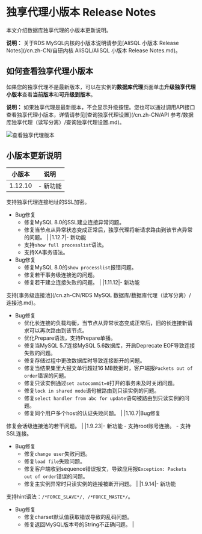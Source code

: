 # 独享代理小版本 Release Notes

本文介绍数据库独享代理的小版本更新说明。

**说明：** 关于RDS MySQL内核的小版本说明请参见[AliSQL 小版本 Release Notes](/cn.zh-CN/自研内核 AliSQL/AliSQL 小版本 Release Notes.md)。

## 如何查看独享代理小版本

如果您的独享代理不是最新版本，可以在实例的**数据库代理**页面单击**升级独享代理小版本**查看**当前版本**和**可升级到版本**。

**说明：** 如果独享代理是最新版本，不会显示升级按钮。您也可以通过调用API接口查看独享代理小版本，详情请参见[查询独享代理设置](/cn.zh-CN/API 参考/数据库独享代理（读写分离）/查询独享代理设置.md)。

![查看独享代理版本](https://static-aliyun-doc.oss-accelerate.aliyuncs.com/assets/img/zh-CN/5176037061/p173582.png)

## 小版本更新说明

|小版本|说明|
|---|--|
|1.12.10|-   新功能

支持独享代理连接地址的SSL加密。

-   Bug修复
    -   修复MySQL 8.0的SSL建立连接异常问题。
    -   修复当节点从异常状态变成正常后，独享代理将新请求路由到该节点异常的问题。 |
|1.12.7|-   新功能
    -   支持`show full processlist`语法。
    -   支持XA事务语法。
-   Bug修复
    -   修复MySQL 8.0的`show processlist`报错问题。
    -   修复若干事务级连接池的问题。
    -   修复若干建立连接失败的问题。 |
|1.11.12|-   新功能

支持[事务级连接池](/cn.zh-CN/RDS MySQL 数据库/数据库代理（读写分离）/连接池.md)。

-   Bug修复
    -   优化长连接的负载均衡，当节点从异常状态变成正常后，旧的长连接新请求可以再次路由到该节点。
    -   优化Prepare语法，支持Prepare单播。
    -   修复当MySQL 5.7连接MySQL 5.6数据库，开启Deprecate EOF导致连接失败的问题。
    -   修复存储过程中更改数据库时导致连接断开的问题。
    -   修复当结果集里大报文单行超过16 MB数据时，客户端报`Packets out of order`错误的问题。
    -   修复只读实例通过`set autocommit=0`打开的事务未及时关闭问题。
    -   修复`lock in shared mode`语句被路由到只读实例的问题。
    -   修复`select handler from abc for update`语句被路由到只读实例的问题。
    -   修复同个用户多个host的认证失败问题。 |
|1.10.7|Bug修复

修复会话级连接池的若干问题。 |
|1.9.23|-   新功能
    -   支持root账号连接。
    -   支持SSL连接。
-   Bug修复
    -   修复`change user`失败问题。
    -   修复`load file`失败问题。
    -   修复客户端收到sequence错误报文，导致应用报`Exception: Packets out of order`错误的问题。
    -   修复主实例异常时只读实例的连接被断开问题。 |
|1.9.14|-   新功能

支持hint语法：`/*FORCE_SLAVE*/, /*FORCE_MASTE*/`。

-   Bug修复
    -   修复charset默认值获取错误导致的乱码问题。
    -   修复返回MySQL版本号的String不正确问题。 |

